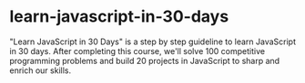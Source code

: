 # learn-javascript-in-30-days
"Learn JavaScript in 30 Days" is a step by step guideline to learn JavaScript in 30 days. After completing this course, we'll solve 100 competitive programming problems and build 20 projects in JavaScript to sharp and enrich our skills.
